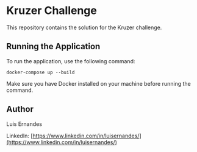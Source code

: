# Kruzer Challenge

This repository contains the solution for the Kruzer challenge.

## Running the Application

To run the application, use the following command:

```
docker-compose up --build
```

Make sure you have Docker installed on your machine before running the command.
## Author

Luis Ernandes

LinkedIn: [https://www.linkedin.com/in/luisernandes/](https://www.linkedin.com/in/luisernandes/)
